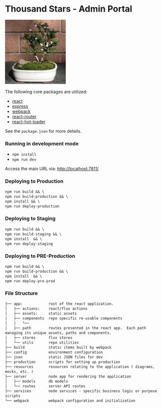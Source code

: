 # Thousand Stars - Admin Portal

<img src="./resources/thousand-stars.jpg" width="200" alt="Tree of a Thousand Stars, Serissa foetida, Snow Rose, Japanese Boxthorn" />

The following core packages are utilized:

 -  [react](http://facebook.github.io/react/)
 -  [express](https://github.com/strongloop/express)
 -  [webpack](http://webpack.github.io/)
 -  [react-router](https://github.com/rackt/react-router)
 -  [react-hot-loader](https://github.com/gaearon/react-hot-loader)


See the `package.json` for more details.


### Running in development mode

 -  `npm install`
 -  `npm run dev`

Access the main URL via: [http://localhost:7811/](http://localhost:7811/)


### Deploying to Production

    npm run build && \
    npm run build-production && \
    npm install && \
    npm run deploy-production

### Deploying to Staging

    npm run build && \
    npm run build-staging && \
    npm install  && \
    npm run deploy-staging

### Deploying to PRE-Production

    npm run build && \
    npm run build-production && \
    npm install  && \
    npm run deploy-pre-prod


### File Structure

```
├── app:            root of the react application.
│   ├── actions:    react/flux actions
│   ├── assets:     static assets
│   ├── components  repo specific re-usable components
│   │   └──
│   ├── path        routes presented in the react app.  Each path managing its unique assets, paths and components.
│   ├── stores      flux stores
│   └── utils       repo utilities
├── build           static items built by webpack
├── config          environment configuration
├── json            static JSON files for dev
├── production      scripts for setting up production
├── resources       resources relating to the application ( diagrams, mocks, etc. )
├── server          node app for rendering the application
│   ├── models      db models
│   └── routes      server API routes
├── services        node services - specific business logic or purpose scripts
└── webpack         webpack configuration and initialization
```
